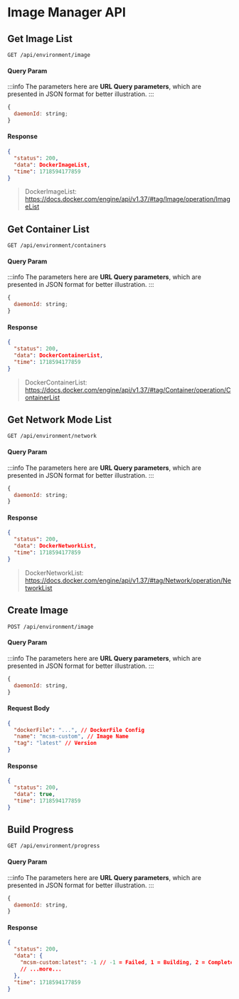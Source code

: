# Image Manager API

## Get Image List

```http
GET /api/environment/image
```

#### Query Param

:::info
The parameters here are **URL Query parameters**, which are presented in JSON format for better illustration.
:::

```js
{
  daemonId: string;
}
```

#### Response

```json
{
  "status": 200,
  "data": DockerImageList,
  "time": 1718594177859
}
```

> DockerImageList: https://docs.docker.com/engine/api/v1.37/#tag/Image/operation/ImageList

## Get Container List

```http
GET /api/environment/containers
```

#### Query Param

:::info
The parameters here are **URL Query parameters**, which are presented in JSON format for better illustration.
:::

```js
{
  daemonId: string;
}
```

#### Response

```json
{
  "status": 200,
  "data": DockerContainerList,
  "time": 1718594177859
}
```

> DockerContainerList: https://docs.docker.com/engine/api/v1.37/#tag/Container/operation/ContainerList

## Get Network Mode List

```http
GET /api/environment/network
```

#### Query Param

:::info
The parameters here are **URL Query parameters**, which are presented in JSON format for better illustration.
:::

```js
{
  daemonId: string;
}
```

#### Response

```json
{
  "status": 200,
  "data": DockerNetworkList,
  "time": 1718594177859
}
```

> DockerNetworkList: https://docs.docker.com/engine/api/v1.37/#tag/Network/operation/NetworkList

## Create Image

```http
POST /api/environment/image
```

#### Query Param

:::info
The parameters here are **URL Query parameters**, which are presented in JSON format for better illustration.
:::

```js
{
  daemonId: string,
}
```

#### Request Body

```json
{
  "dockerFile": "...", // DockerFile Config
  "name": "mcsm-custom", // Image Name
  "tag": "latest" // Version
}
```

#### Response

```json
{
  "status": 200,
  "data": true,
  "time": 1718594177859
}
```

## Build Progress

```http
GET /api/environment/progress
```

#### Query Param

:::info
The parameters here are **URL Query parameters**, which are presented in JSON format for better illustration.
:::

```js
{
  daemonId: string,
}
```

#### Response

```json
{
  "status": 200,
  "data": {
    "mcsm-custom:latest": -1 // -1 = Failed, 1 = Building, 2 = Complete
    // ...more...
  },
  "time": 1718594177859
}
```
